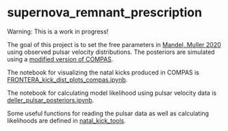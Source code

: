 # supernova_remnant_prescription
Warning: This is a work in progress!

The goal of this project is to set the free parameters in [Mandel, Muller 2020](https://arxiv.org/abs/2006.08360) using observed pulsar velocity distributions.
The posteriors are simulated using a [modified version of COMPAS](https://github.com/veome22/COMPAS/tree/muller_mandel_kick_scatter).

The notebook for visualizing the natal kicks produced in COMPAS is [FRONTERA_kick_dist_plots_compas.ipynb](../main/FRONTERA_kick_dist_plots_compas.ipynb).

The notebook for calculating model likelihood using pulsar velocity data is [deller_pulsar_posteriors.ipynb](../main/deller_pulsar_posteriors.ipynb).

Some useful functions for reading the pulsar data as well as calculating likelihoods are defined in [natal_kick_tools](../main/natal_kick_tools).
